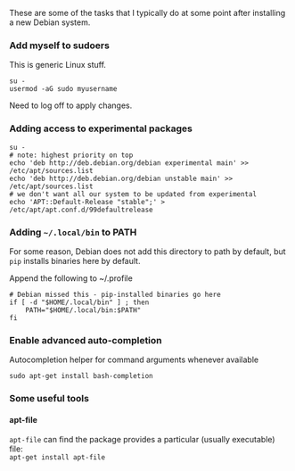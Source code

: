 
These are some of the tasks that I typically do at some point after installing a new Debian system.

### Add myself to sudoers

This is generic Linux stuff.

```
su -
usermod -aG sudo myusername
```
Need to log off to apply changes.

### Adding access to experimental packages
```
su -
# note: highest priority on top
echo 'deb http://deb.debian.org/debian experimental main' >> /etc/apt/sources.list
echo 'deb http://deb.debian.org/debian unstable main' >> /etc/apt/sources.list
# we don't want all our system to be updated from experimental
echo 'APT::Default-Release "stable";' > /etc/apt/apt.conf.d/99defaultrelease
```

### Adding `~/.local/bin` to PATH

For some reason, Debian does not add this directory to path by default, but `pip` installs binaries here by default.

Append the following to ~/.profile

```
# Debian missed this - pip-installed binaries go here
if [ -d "$HOME/.local/bin" ] ; then
    PATH="$HOME/.local/bin:$PATH"
fi
```

### Enable advanced auto-completion

Autocompletion helper for command arguments whenever available

```
sudo apt-get install bash-completion
```


### Some useful tools

#### apt-file

`apt-file` can find the package provides a particular (usually executable) file:  
`apt-get install apt-file`
